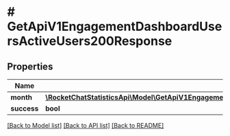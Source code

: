 # # GetApiV1EngagementDashboardUsersActiveUsers200Response

## Properties

Name | Type | Description | Notes
------------ | ------------- | ------------- | -------------
**month** | [**\RocketChatStatisticsApi\Model\GetApiV1EngagementDashboardUsersActiveUsers200ResponseMonthInner[]**](GetApiV1EngagementDashboardUsersActiveUsers200ResponseMonthInner.md) |  | [optional]
**success** | **bool** |  | [optional]

[[Back to Model list]](../../README.md#models) [[Back to API list]](../../README.md#endpoints) [[Back to README]](../../README.md)
